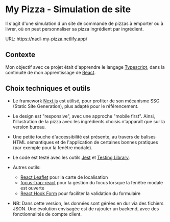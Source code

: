 # My Pizza - Simulation de site

Il s'agit d'une simulation d'un site de commande de pizzas à emporter ou à livrer, où on peut personnaliser sa pizza ingrédient par ingrédient.

URL: https://nadl-my-pizza.netlify.app/

## Contexte

Mon objectif avec ce projet était d'apprendre le langage [Typescript](https://www.typescriptlang.org/), dans la continuité de mon apprentissage de [React](https://reactjs.org/).

## Choix techniques et outils

- Le framework [Next.js](https://nextjs.org/) est utilisé, pour profiter de son mécanisme SSG (Static Site Generation), plus adapté pour le référencement.

- Le design est "responsive", avec une approche "mobile first". Ainsi, l'illustration de la pizza avec les ingrédients choisis n'apparaît que sur la version bureau.

- Une petite touche d'accessibilité est présente, au travers de balises HTML sémantiques et de l'application de certaines bonnes pratiques (par exemple pour la fenêtre modale).

- Le code est testé avec les outils [Jest](https://jestjs.io/) et [Testing Library](https://testing-library.com/).

- Autres outils:

  - [React Leaflet](https://react-leaflet.js.org/) pour la carte de localisation
  - [focus-trap-react](https://focus-trap.github.io/focus-trap-react/) pour la gestion du focus lorsque la fenêtre modale est ouverte
  - [React Hook Form](https://react-hook-form.com/) pour faciliter la validation du formulaire

- NB: Dans cette version, les données sont gérées en dur via des fichiers JSON. Une évolution envisagée est de rajouter un backend, avec des fonctionnalités de compte client.
